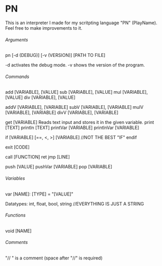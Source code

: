 # PN

This is an interpreter I made for my scritpting language "PN" (PlayName).
Feel free to make improvements to it.

###### Arguments

  pn [-d (DEBUG)] [-v (VERSION)] [PATH TO FILE]
  
  -d activates the debug mode.
  -v shows the version of the program.
  

###### Commands

  add [VARIABLE], [VALUE]
  sub [VARIABLE], [VALUE]
  mul [VARIABLE], [VALUE]
  div [VARIABLE], [VALUE]

  addV [VARIABLE], [VARIABLE]
  subV [VARIABLE], [VARIABLE]
  mulV [VARIABLE], [VARIABLE]
  divV [VARIABLE], [VARIABLE]
  
  get [VARIABLE]  Reads text input and stores it in the given variable.
  print [TEXT]
  println [TEXT]
  printVar [VARIABLE]
  printlnVar [VARIABLE]
  
  if [VARIABLE] [==, <, >] [VARIABLE] //NOT THE BEST "IF"
  endif
  
  exit [CODE]
  
  call [FUNCTION]
  ret
  jmp [LINE]
  
  push [VALUE]
  pushVar [VARIABLE]
  pop [VARIABLE]


###### Variables

  var [NAME]: [TYPE] = "[VALUE]"
  
  Datatypes: int, float, bool, string //EVERYTHING IS JUST A STRING
  

###### Functions

  void [NAME]


###### Comments

  "// " is a comment (space after "//" is required)
